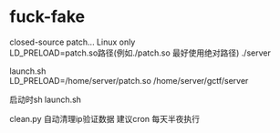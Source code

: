 # fuck-fake
closed-source patch... Linux only<br>
LD_PRELOAD=patch.so路径(例如./patch.so 最好使用绝对路径) ./server<br>

launch.sh<br>
  LD_PRELOAD=/home/server/patch.so /home/server/gctf/server

启动时sh launch.sh

clean.py 自动清理ip验证数据 建议cron 每天半夜执行

